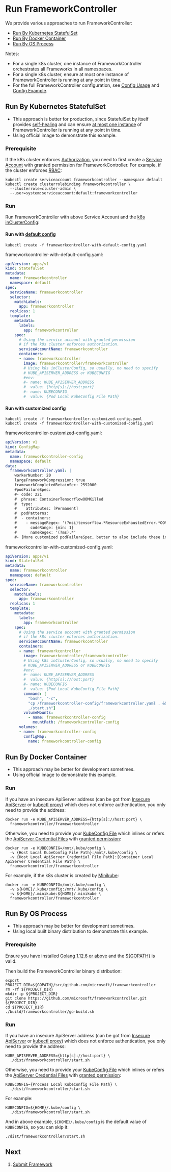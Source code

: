 # <a name="RunFrameworkController">Run FrameworkController</a>
We provide various approaches to run FrameworkController:
   - [Run By Kubernetes StatefulSet](#RunByKubernetesStatefulSet)
   - [Run By Docker Container](#RunByDockerContainer)
   - [Run By OS Process](#RunByOSProcess)

Notes:
   - For a single k8s cluster, one instance of FrameworkController orchestrates all Frameworks in all namespaces.
   - For a single k8s cluster, ensure at most one instance of FrameworkController is running at any point in time.
   - For the full FrameworkController configuration, see
 [Config Usage](../../pkg/apis/frameworkcontroller/v1/config.go) and [Config Example](../../example/config/default/frameworkcontroller.yaml).

## <a name="RunByKubernetesStatefulSet">Run By Kubernetes StatefulSet</a>
- This approach is better for production, since StatefulSet by itself provides [self-healing](https://kubernetes.io/docs/concepts/workloads/pods/pod/#durability-of-pods-or-lack-thereof) and can ensure [at most one instance](https://github.com/kubernetes/community/blob/ee8998b156031f6b363daade51ca2d12521f4ac0/contributors/design-proposals/storage/pod-safety.md) of FrameworkController is running at any point in time.
- Using official image to demonstrate this example.

### Prerequisite

If the k8s cluster enforces [Authorization](https://kubernetes.io/docs/reference/access-authn-authz/authorization/#using-flags-for-your-authorization-module), you need to first create a [Service Account](https://kubernetes.io/docs/tasks/configure-pod-container/configure-service-account) with granted permission for FrameworkController. For example, if the cluster enforces [RBAC](https://kubernetes.io/docs/reference/access-authn-authz/rbac/#kubectl-create-clusterrolebinding):
```shell
kubectl create serviceaccount frameworkcontroller --namespace default
kubectl create clusterrolebinding frameworkcontroller \
  --clusterrole=cluster-admin \
  --user=system:serviceaccount:default:frameworkcontroller
```

### Run

Run FrameworkController with above Service Account and the [k8s inClusterConfig](https://kubernetes.io/docs/tasks/access-application-cluster/access-cluster/#accessing-the-api-from-a-pod):

#### Run with [default config](../../example/config/default/frameworkcontroller.yaml)
```shell
kubectl create -f frameworkcontroller-with-default-config.yaml
```

frameworkcontroller-with-default-config.yaml:
```yaml
apiVersion: apps/v1
kind: StatefulSet
metadata:
  name: frameworkcontroller
  namespace: default
spec:
  serviceName: frameworkcontroller
  selector:
    matchLabels:
      app: frameworkcontroller
  replicas: 1
  template:
    metadata:
      labels:
        app: frameworkcontroller
    spec:
      # Using the service account with granted permission
      # if the k8s cluster enforces authorization.
      serviceAccountName: frameworkcontroller
      containers:
      - name: frameworkcontroller
        image: frameworkcontroller/frameworkcontroller
        # Using k8s inClusterConfig, so usually, no need to specify
        # KUBE_APISERVER_ADDRESS or KUBECONFIG
        #env:
        #- name: KUBE_APISERVER_ADDRESS
        #  value: {http[s]://host:port}
        #- name: KUBECONFIG
        #  value: {Pod Local KubeConfig File Path}
```

#### Run with customized config
```shell
kubectl create -f frameworkcontroller-customized-config.yaml
kubectl create -f frameworkcontroller-with-customized-config.yaml
```

frameworkcontroller-customized-config.yaml:
```yaml
apiVersion: v1
kind: ConfigMap
metadata:
  name: frameworkcontroller-config
  namespace: default
data:
  frameworkcontroller.yaml: |
    workerNumber: 20
    largeFrameworkCompression: true
    frameworkCompletedRetainSec: 2592000
    #podFailureSpec:
    #- code: 221
    #  phrase: ContainerTensorflowOOMKilled
    #  type:
    #    attributes: [Permanent]
    #  podPatterns:
    #  - containers:
    #    - messageRegex: '(?msi)tensorflow.*ResourceExhaustedError.*OOM.*'
    #      codeRange: {min: 1}
    #      nameRegex: '(?ms).*'
    #- {More customized podFailureSpec, better to also include these in the default config}
```

frameworkcontroller-with-customized-config.yaml:
```yaml
apiVersion: apps/v1
kind: StatefulSet
metadata:
  name: frameworkcontroller
  namespace: default
spec:
  serviceName: frameworkcontroller
  selector:
    matchLabels:
      app: frameworkcontroller
  replicas: 1
  template:
    metadata:
      labels:
        app: frameworkcontroller
    spec:
      # Using the service account with granted permission
      # if the k8s cluster enforces authorization.
      serviceAccountName: frameworkcontroller
      containers:
      - name: frameworkcontroller
        image: frameworkcontroller/frameworkcontroller
        # Using k8s inClusterConfig, so usually, no need to specify
        # KUBE_APISERVER_ADDRESS or KUBECONFIG
        #env:
        #- name: KUBE_APISERVER_ADDRESS
        #  value: {http[s]://host:port}
        #- name: KUBECONFIG
        #  value: {Pod Local KubeConfig File Path}
        command: [
          "bash", "-c",
          "cp /frameworkcontroller-config/frameworkcontroller.yaml . &&
          ./start.sh"]
        volumeMounts:
          - name: frameworkcontroller-config
            mountPath: /frameworkcontroller-config
      volumes:
      - name: frameworkcontroller-config
        configMap:
          name: frameworkcontroller-config
```

## <a name="RunByDockerContainer">Run By Docker Container</a>
- This approach may be better for development sometimes.
- Using official image to demonstrate this example.

### Run

If you have an insecure ApiServer address (can be got from [Insecure ApiServer](https://kubernetes.io/docs/reference/access-authn-authz/controlling-access/#api-server-ports-and-ips) or [kubectl proxy](https://kubernetes.io/docs/tasks/access-application-cluster/access-cluster/#using-kubectl-proxy)) which does not enforce authentication, you only need to provide the address:
```shell
docker run -e KUBE_APISERVER_ADDRESS={http[s]://host:port} \
  frameworkcontroller/frameworkcontroller
```

Otherwise, you need to provide your [KubeConfig File](https://kubernetes.io/docs/tasks/access-application-cluster/configure-access-multiple-clusters/#explore-the-home-kube-directory)  which inlines or refers the [ApiServer Credential Files](https://kubernetes.io/docs/reference/access-authn-authz/controlling-access/#transport-security) with [granted permission](https://kubernetes.io/docs/tasks/access-application-cluster/configure-access-multiple-clusters/#define-clusters-users-and-contexts):
```shell
docker run -e KUBECONFIG=/mnt/.kube/config \
  -v {Host Local KubeConfig File Path}:/mnt/.kube/config \
  -v {Host Local ApiServer Credential File Path}:{Container Local ApiServer Credential File Path} \
  frameworkcontroller/frameworkcontroller
```
For example, if the k8s cluster is created by [Minikube](https://kubernetes.io/docs/setup/minikube):
```shell
docker run -e KUBECONFIG=/mnt/.kube/config \
  -v ${HOME}/.kube/config:/mnt/.kube/config \
  -v ${HOME}/.minikube:${HOME}/.minikube \
  frameworkcontroller/frameworkcontroller
```

## <a name="RunByOSProcess">Run By OS Process</a>
- This approach may be better for development sometimes.
- Using local built binary distribution to demonstrate this example.

### Prerequisite

Ensure you have installed [Golang 1.12.6 or above](https://golang.org/doc/install#install) and the [${GOPATH}](https://golang.org/doc/code.html#GOPATH) is valid.

Then build the FrameworkController binary distribution:
```shell
export PROJECT_DIR=${GOPATH}/src/github.com/microsoft/frameworkcontroller
rm -rf ${PROJECT_DIR}
mkdir -p ${PROJECT_DIR}
git clone https://github.com/microsoft/frameworkcontroller.git ${PROJECT_DIR}
cd ${PROJECT_DIR}
./build/frameworkcontroller/go-build.sh
```

### Run

If you have an insecure ApiServer address (can be got from [Insecure ApiServer](https://kubernetes.io/docs/reference/access-authn-authz/controlling-access/#api-server-ports-and-ips) or [kubectl proxy](https://kubernetes.io/docs/tasks/access-application-cluster/access-cluster/#using-kubectl-proxy)) which does not enforce authentication, you only need to provide the address:
```shell
KUBE_APISERVER_ADDRESS={http[s]://host:port} \
  ./dist/frameworkcontroller/start.sh
```

Otherwise, you need to provide your [KubeConfig File](https://kubernetes.io/docs/tasks/access-application-cluster/configure-access-multiple-clusters/#explore-the-home-kube-directory) which inlines or refers the [ApiServer Credential Files](https://kubernetes.io/docs/reference/access-authn-authz/controlling-access/#transport-security) with [granted permission](https://kubernetes.io/docs/tasks/access-application-cluster/configure-access-multiple-clusters/#define-clusters-users-and-contexts):
```shell
KUBECONFIG={Process Local KubeConfig File Path} \
  ./dist/frameworkcontroller/start.sh
```
For example:
```shell
KUBECONFIG=${HOME}/.kube/config \
  ./dist/frameworkcontroller/start.sh
```
And in above example, `${HOME}/.kube/config` is the default value of `KUBECONFIG`, so you can skip it:
```shell
./dist/frameworkcontroller/start.sh
```

## <a name="Next">Next</a>
1. [Submit Framework](../framework)
